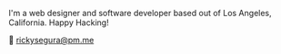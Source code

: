 I'm a web designer and software developer based out of Los Angeles, California. Happy Hacking!

📧 rickysegura@pm.me

